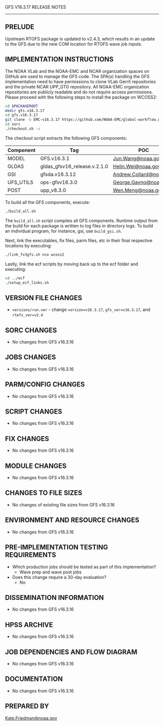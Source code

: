 GFS V16.3.17 RELEASE NOTES

-------
PRELUDE
-------

Upstream RTOFS package is updated to v2.4.3, which results in an update to the GFS due to the new COM location for RTOFS wave job inputs.

IMPLEMENTATION INSTRUCTIONS
---------------------------

The NOAA VLab and the NOAA-EMC and NCAR organization spaces on GitHub are used to manage the GFS code.  The SPA(s) handling the GFS implementation need to have permissions to clone VLab Gerrit repositories and the private NCAR UPP_GTG repository.  All NOAA-EMC organization repositories are publicly readable and do not require access permissions.  Please proceed with the following steps to install the package on WCOSS2:

```bash
cd $PACKAGEROOT
mkdir gfs.v16.3.17
cd gfs.v16.3.17
git clone -b EMC-v16.3.17 https://github.com/NOAA-EMC/global-workflow.git .
cd sorc
./checkout.sh -o
```

The checkout script extracts the following GFS components:

| Component | Tag         | POC               |
| --------- | ----------- | ----------------- |
| MODEL     | GFS.v16.3.1   | Jun.Wang@noaa.gov |
| GLDAS     | gldas_gfsv16_release.v.2.1.0 | Helin.Wei@noaa.gov |
| GSI       | gfsda.v16.3.12 | Andrew.Collard@noaa.gov |
| UFS_UTILS | ops-gfsv16.3.0 | George.Gayno@noaa.gov |
| POST      | upp_v8.3.0 | Wen.Meng@noaa.gov |

To build all the GFS components, execute:
```bash
./build_all.sh
```
The `build_all.sh` script compiles all GFS components. Runtime output from the build for each package is written to log files in directory logs. To build an individual program, for instance, gsi, use `build_gsi.sh`.

Next, link the executables, fix files, parm files, etc in their final respective locations by executing:
```bash
./link_fv3gfs.sh nco wcoss2
```

Lastly, link the ecf scripts by moving back up to the ecf folder and executing:
```bash
cd ../ecf
./setup_ecf_links.sh
```
VERSION FILE CHANGES
--------------------

* `versions/run.ver` - change `version=v16.3.17`, `gfs_ver=v16.3.17`, and `rtofs_ver=v2.4`

SORC CHANGES
------------

* No changes from GFS v16.3.16

JOBS CHANGES
------------

* No changes from GFS v16.3.16

PARM/CONFIG CHANGES
-------------------

* No changes from GFS v16.3.16

SCRIPT CHANGES
--------------

* No changes from GFS v16.3.16

FIX CHANGES
-----------

* No changes from GFS v16.3.16

MODULE CHANGES
--------------

* No changes from GFS v16.3.16

CHANGES TO FILE SIZES
---------------------

* No changes of existing file sizes from GFS v16.3.16

ENVIRONMENT AND RESOURCE CHANGES
--------------------------------

* No changes from GFS v16.3.16

PRE-IMPLEMENTATION TESTING REQUIREMENTS
---------------------------------------

* Which production jobs should be tested as part of this implementation?
  * Wave prep and wave post jobs
* Does this change require a 30-day evaluation?
  * No

DISSEMINATION INFORMATION
-------------------------

* No changes from GFS v16.3.16

HPSS ARCHIVE
------------

* No changes from GFS v16.3.16

JOB DEPENDENCIES AND FLOW DIAGRAM
---------------------------------

* No changes from GFS v16.3.16

DOCUMENTATION
-------------

* No changes from GFS v16.3.16

PREPARED BY
-----------
Kate.Friedman@noaa.gov
